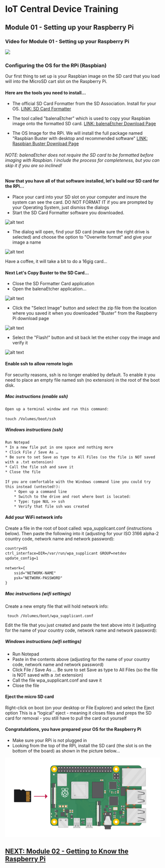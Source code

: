 # IoT Central Device Training
## Module 01 - Setting up your Raspberry Pi

### Video for Module 01 - Setting up your Raspberry Pi
[![](http://img.youtube.com/vi/Bb5ookAZsjI/0.jpg)](http://www.youtube.com/watch?v=Bb5ookAZsjI "Module 01 - Setting up your Raspberry Pi")

### Configuring the OS for the RPi (Raspbian)
Our first thing to set up is your Raspbian image on the SD card that you load will into the MicroSD cart slot on the Raspberry Pi.

#### Here are the tools you need to install...

* The official SD Card Formatter from the SD Association. Install for your OS. [LINK: SD Card Formatter](https://www.sdcard.org/downloads/formatter/)

* The tool called "balenaEtcher" which is used to copy your Raspbian image onto the formatted SD card. [LINK: balenaEtcher Download Page](https://www.balena.io/etcher/)

* The OS Image for the RPi. We will install the full package named "Raspbian Buster with desktop and recommended software" [LINK: Raspbian Buster Download Page](https://www.raspberrypi.org/downloads/raspbian/)

###### NOTE: balenaEtcher does not require the SD card to be formatted before imaging with Raspbian. I include the process for completeness, but you can skip it if you are so inclined!

#### Now that you have all of that software installed, let's build our SD card for the RPi...

* Place your card into your SD slot on your computer and insure the system can see the card. DO NOT FORMAT IT if you are prompted by your Operating System, just dismiss the dialogs
* Start the SD Card Formatter software you downloaded. 

![alt text](../Assets/sd-formatter-app.png "SD Card Formatter")

* The dialog will open, find your SD card (make sure the right drive is selected) and choose the option to "Overwrite format" and give your image a name 

![alt text](../Assets/sd-formatter-dialog.png "SD Card Formatter")

Have a coffee, it will take a bit to do a 16gig card...

#### Next Let's Copy Buster to the SD Card...

* Close the SD Formatter Card application
* Open the balenaEtcher application...

![alt text](../Assets/balenaetcher-app.png "balenaEtcher application")

* Click the "Select Image" button and select the zip file from the location where you saved it when you downloaded "Buster" from the Raspberry Pi download page
 
 ![alt text](../Assets/balenaetcher-dialog-select-image.png "balenaEtcher select image")

 * Select the "Flash!" button and sit back let the etcher copy the image and verify it

![alt text](../Assets/balenaetcher-dialog-flash.png "balenaEtcher flash")

#### Enable ssh to allow remote login
For security reasons, ssh is no longer enabled by default. To enable it you need to place an empty file named ssh (no extension) in the root of the boot disk.

##### Mac instructions (enable ssh)
    Open up a terminal window and run this command:
    
    touch /Volumes/boot/ssh

##### Windows instructions (ssh)
    Run Notepad
    * In a new file put in one space and nothing more
    * Click File / Save As …
    * Be sure to set Save as type to All Files (so the file is NOT saved with a .txt extension)
    * Call the file ssh and save it
    * Close the file
    
    If you are comfortable with the Windows command line you could try this instead (untested!):
        * Open up a command line
        * Switch to the drive and root where boot is located:
        * Type: type NUL >> ssh
        * Verify that file ssh was created

#### Add your WiFi network info
Create a file in the root of boot called: wpa_supplicant.conf (instructions below). Then paste the following into it (adjusting for your ISO 3166 alpha-2 country code, network name and network password):

```
country=US
ctrl_interface=DIR=/var/run/wpa_supplicant GROUP=netdev
update_config=1

network={
    ssid="NETWORK-NAME"
    psk="NETWORK-PASSWORD"
}
```

##### Mac instructions (wifi settings)
Create a new empty file that will hold network info:

     touch /Volumes/boot/wpa_supplicant.conf

Edit the file that you just created and paste the text above into it (adjusting for the name of your country code, network name and network password):

##### Windows instructions (wifi settings)
* Run Notepad
* Paste in the contents above (adjusting for the name of your country code, network name and network password)
* Click File / Save As …
    Be sure to set Save as type to All Files (so the file is NOT saved with a .txt extension)
* Call the file wpa_supplicant.conf and save it
* Close the file
 
#### Eject the micro SD card
Right-click on boot (on your desktop or File Explorer) and select the Eject option
This is a “logical” eject - meaning it closes files and preps the SD card for removal - you still have to pull the card out yourself


#### Congratulations, you have prepared your OS for the Raspberry Pi

* Make sure your RPi is not plugged in
* Looking from the top of the RPi, install the SD card (the slot is on the bottom of the board) as shown in the picture below...

![alt text](../../Assets/pi-sd.png "Pi SD Card Insert") 

## [NEXT: Module 02 - Getting to Know the Raspberry Pi](../Module02/README.md)